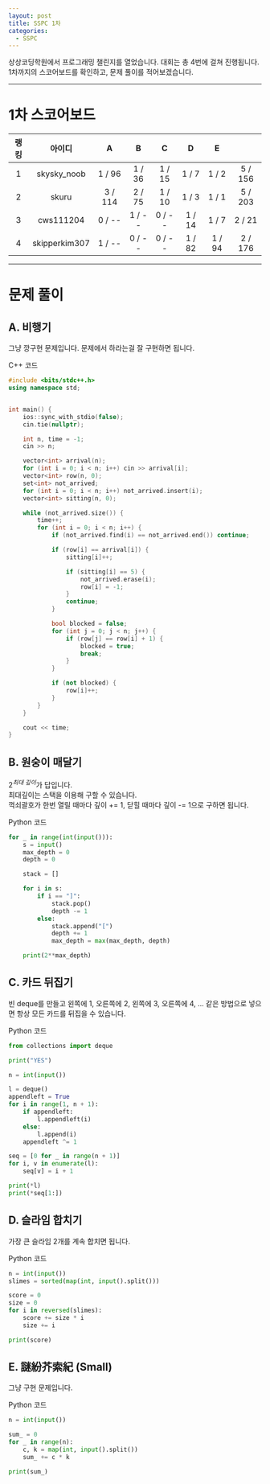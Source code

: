 ```yaml
---
layout: post
title: SSPC 1차
categories:
  - SSPC
---
```


상상코딩학원에서 프로그래밍 챌린지를 열었습니다. 대회는 총 4번에 걸쳐 진행됩니다.  
1차까지의 스코어보드를 확인하고, 문제 풀이를 적어보겠습니다.

---

# 1차 스코어보드

| 랭킹 |    아이디     |    A    |    B    |    C    |   D    |   E    |         |
| :--: | :-----------: | :-----: | :-----: | :-----: | :----: | :----: | :-----: |
|  1   |  skysky_noob  | 1 / 96  | 1 / 36  | 1 / 15  | 1 / 7  | 1 / 2  | 5 / 156 |
|  2   |     skuru     | 3 / 114 | 2 / 75  | 1 / 10  | 1 / 3  | 1 / 1  | 5 / 203 |
|  3   |   cws111204   | 0 / \-- | 1 / \-- | 0 / \-- | 1 / 14 | 1 / 7  | 2 / 21  |
|  4   | skipperkim307 | 1 / \-- | 0 / \-- | 0 / \-- | 1 / 82 | 1 / 94 | 2 / 176 |

<script src="/assets/js/src/scoreboard.js"></script>

---

# 문제 풀이

## A. 비행기

그냥 깡구현 문제입니다. 문제에서 하라는걸 잘 구현하면 됩니다.

C++ 코드

```cpp
#include <bits/stdc++.h>
using namespace std;


int main() {
    ios::sync_with_stdio(false);
    cin.tie(nullptr);

    int n, time = -1;
    cin >> n;

    vector<int> arrival(n);
    for (int i = 0; i < n; i++) cin >> arrival[i];
    vector<int> row(n, 0);
    set<int> not_arrived;
    for (int i = 0; i < n; i++) not_arrived.insert(i);
    vector<int> sitting(n, 0);

    while (not_arrived.size()) {
        time++;
        for (int i = 0; i < n; i++) {
            if (not_arrived.find(i) == not_arrived.end()) continue;

            if (row[i] == arrival[i]) {
                sitting[i]++;

                if (sitting[i] == 5) {
                    not_arrived.erase(i);
                    row[i] = -1;
                }
                continue;
            }

            bool blocked = false;
            for (int j = 0; j < n; j++) {
                if (row[j] == row[i] + 1) {
                    blocked = true;
                    break;
                }
            }

            if (not blocked) {
                row[i]++;
            }
        }
    }

    cout << time;
}
```

## B. 원숭이 매달기

$2^{최대\ 깊이}$가 답입니다.  
최대깊이는 스택을 이용해 구할 수 있습니다.  
꺽쇠괄호가 한번 열릴 때마다 깊이 += 1, 닫힐 때마다 깊이 -= 1으로 구하면 됩니다.

Python 코드

```py
for _ in range(int(input())):
    s = input()
    max_depth = 0
    depth = 0

    stack = []

    for i in s:
        if i == "]":
            stack.pop()
            depth -= 1
        else:
            stack.append("[")
            depth += 1
            max_depth = max(max_depth, depth)

    print(2**max_depth)

```

## C. 카드 뒤집기

빈 deque를 만들고 왼쪽에 1, 오른쪽에 2, 왼쪽에 3, 오른쪽에 4, ... 같은 방법으로 넣으면 항상 모든 카드를 뒤집을 수 있습니다.

Python 코드

```py
from collections import deque

print("YES")

n = int(input())

l = deque()
appendleft = True
for i in range(1, n + 1):
    if appendleft:
        l.appendleft(i)
    else:
        l.append(i)
    appendleft ^= 1

seq = [0 for _ in range(n + 1)]
for i, v in enumerate(l):
    seq[v] = i + 1

print(*l)
print(*seq[1:])
```

## D. 슬라임 합치기

가장 큰 슬라임 2개를 계속 합치면 됩니다.

Python 코드

```py
n = int(input())
slimes = sorted(map(int, input().split()))

score = 0
size = 0
for i in reversed(slimes):
    score += size * i
    size += i

print(score)
```

## E. 謎紛芥索紀 (Small)

그냥 구현 문제입니다.

Python 코드

```py
n = int(input())

sum_ = 0
for _ in range(n):
    c, k = map(int, input().split())
    sum_ += c * k

print(sum_)
```
